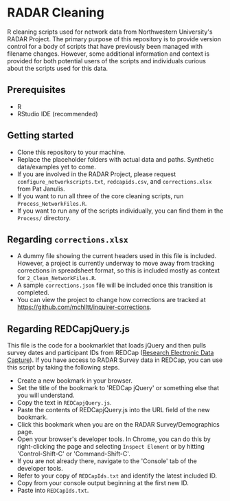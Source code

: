 # RADAR Cleaning
R cleaning scripts used for network data from Northwestern University's RADAR Project. The primary purpose of this repository is to provide version control for a body of scripts that have previously been managed with filename changes. However, some additional information and context is provided for both potential users of the scripts and individuals curious about the scripts used for this data.

## Prerequisites
- R
- RStudio IDE (recommended)

## Getting started
- Clone this repository to your machine.
- Replace the placeholder folders with actual data and paths. Synthetic data/examples yet to come.
- If you are involved in the RADAR Project, please request `configure_networkscripts.txt`, `redcapids.csv`, and `corrections.xlsx` from Pat Janulis.
- If you want to run all three of the core cleaning scripts, run `Process_NetworkFiles.R`.
- If you want to run any of the scripts individually, you can find them in the `Process/` directory.

## Regarding `corrections.xlsx`
- A dummy file showing the current headers used in this file is included. However, a project is currently underway to move away from tracking corrections in spreadsheet format, so this is included mostly as context for `2_Clean_NetworkFiles.R`.
- A sample `corrections.json` file will be included once this transition is completed.
- You can view the project to change how corrections are tracked at https://github.com/mchlltt/inquirer-corrections.

## Regarding REDCapjQuery.js
This file is the code for a bookmarklet that loads jQuery and then pulls survey dates and participant IDs from REDCap ([Research Electronic Data Capture](https://catalyst.harvard.edu/services/redcap/)). If you have access to RADAR Survey data in REDCap, you can use this script by taking the following steps.
- Create a new bookmark in your browser.
- Set the title of the bookmark to 'REDCap jQuery' or something else that you will understand.
- Copy the text in `REDCapjQuery.js`.
- Paste the contents of REDCapjQuery.js into the URL field of the new bookmark.
- Click this bookmark when you are on the RADAR Survey/Demographics page.
- Open your browser's developer tools. In Chrome, you can do this by right-clicking the page and selecting `Inspect Element` or by hitting 'Control-Shift-C' or 'Command-Shift-C'.
- If you are not already there, navigate to the 'Console' tab of the developer tools.
- Refer to your copy of `REDCapIds.txt` and identify the latest included ID.
- Copy from your console output beginning at the first new ID.
- Paste into `REDCapIds.txt`.
